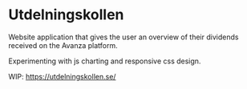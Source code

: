 # Utdelningskollen

Website application that gives the user an overview of their dividends received on the Avanza platform. 

Experimenting with js charting and responsive css design. 

WIP: https://utdelningskollen.se/
